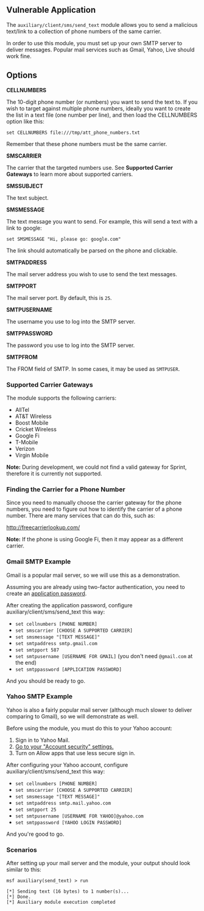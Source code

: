 ## Vulnerable Application

The ```auxiliary/client/sms/send_text``` module allows you to send a malicious text/link to a collection
of phone numbers of the same carrier.

In order to use this module, you must set up your own SMTP server to deliver messages. Popular
mail services such as Gmail, Yahoo, Live should work fine.

## Options

**CELLNUMBERS**

The 10-digit phone number (or numbers) you want to send the text to. If you wish to target against
multiple phone numbers, ideally you want to create the list in a text file (one number per line),
and then load the CELLNUMBERS option like this:

```
set CELLNUMBERS file:///tmp/att_phone_numbers.txt
```

Remember that these phone numbers must be the same carrier.

**SMSCARRIER**

The carrier that the targeted numbers use. See **Supported Carrier Gateways** to learn more about
supported carriers.

**SMSSUBJECT**

The text subject.

**SMSMESSAGE**

The text message you want to send. For example, this will send a text with a link to google:

```
set SMSMESSAGE "Hi, please go: google.com"
```

The link should automatically be parsed on the phone and clickable.

**SMTPADDRESS**

The mail server address you wish to use to send the text messages.

**SMTPPORT**

The mail server port. By default, this is ```25```.

**SMTPUSERNAME**

The username you use to log into the SMTP server.

**SMTPPASSWORD**

The password you use to log into the SMTP server.

**SMTPFROM**

The FROM field of SMTP. In some cases, it may be used as ```SMTPUSER```.

### Supported Carrier Gateways

The module supports the following carriers:

* AllTel
* AT&T Wireless
* Boost Mobile
* Cricket Wireless
* Google Fi
* T-Mobile
* Verizon
* Virgin Mobile

**Note:** During development, we could not find a valid gateway for Sprint, therefore it is currently
not supported.

### Finding the Carrier for a Phone Number

Since you need to manually choose the carrier gateway for the phone numbers, you need to figure out
how to identify the carrier of a phone number. There are many services that can do this, such as:

http://freecarrierlookup.com/

**Note:** If the phone is using Google Fi, then it may appear as a different carrier.

### Gmail SMTP Example

Gmail is a popular mail server, so we will use this as a demonstration.

Assuming you are already using two-factor authentication, you need to create an [application password](https://support.google.com/accounts/answer/185833?hl=en).

After creating the application password, configure auxiliary/client/sms/send_text this way:

* ```set cellnumbers [PHONE NUMBER]```
* ```set smscarrier [CHOOSE A SUPPORTED CARRIER]```
* ```set smsmessage "[TEXT MESSAGE]"```
* ```set smtpaddress smtp.gmail.com```
* ```set smtpport 587```
* ```set smtpusername [USERNAME FOR GMAIL]``` (you don't need ```@gmail.com``` at the end)
* ```set smtppassword [APPLICATION PASSWORD]```

And you should be ready to go.

### Yahoo SMTP Example

Yahoo is also a fairly popular mail server (although much slower to deliver comparing to Gmail),
so we will demonstrate as well.

Before using the module, you must do this to your Yahoo account:

1. Sign in to Yahoo Mail.
2. [Go to your "Account security" settings.](https://login.yahoo.com/account/security#less-secure-apps)
3. Turn on Allow apps that use less secure sign in.

After configuring your Yahoo account, configure auxiliary/client/sms/send_text this way:

* ```set cellnumbers [PHONE NUMBER]```
* ```set smscarrier [CHOOSE A SUPPORTED CARRIER]```
* ```set smsmessage "[TEXT MESSAGE]"```
* ```set smtpaddress smtp.mail.yahoo.com```
* ```set smtpport 25```
* ```set smtpusername [USERNAME FOR YAHOO]@yahoo.com```
* ```set smtppassword [YAHOO LOGIN PASSWORD]```

And you're good to go.

### Scenarios

After setting up your mail server and the module, your output should look similar to this:

```
msf auxiliary(send_text) > run

[*] Sending text (16 bytes) to 1 number(s)...
[*] Done.
[*] Auxiliary module execution completed
```
